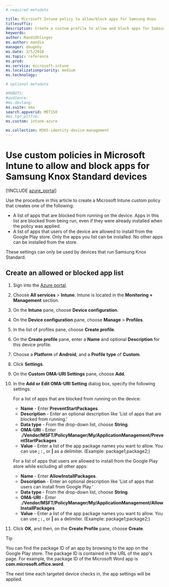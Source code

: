 ```yaml
---
# required metadata

title: Microsoft Intune policy to allow/block apps for Samsung Knox
titlesuffix:
description: Create a custom profile to allow and block apps for Samsung Knox Standard devices.
keywords:
author: MandiOhlinger
ms.author: mandia
manager: dougeby
ms.date: 3/5/2018
ms.topic: reference
ms.prod:
ms.service: microsoft-intune
ms.localizationpriority: medium
ms.technology:

# optional metadata

#ROBOTS:
#audience:
#ms.devlang:
ms.suite: ems
search.appverid: MET150
#ms.tgt_pltfrm:
ms.custom: intune-azure

ms.collection: M365-identity-device-management
---
```

# Use custom policies in Microsoft Intune to allow and block apps for Samsung Knox Standard devices 

[!INCLUDE [azure_portal](./includes/azure_portal.md)]

Use the procedure in this article to create a Microsoft Intune custom policy that creates one of the following:

- A list of apps that are blocked from running on the device. Apps in this list are blocked from being run, even if they were already installed when the policy was applied.
- A list of apps that users of the device are allowed to install from the Google Play store. Only the apps you list can be installed. No other apps can be installed from the store.

These settings can only be used by devices that run Samsung Knox Standard.

## Create an allowed or blocked app list

1. Sign into the [Azure portal](https://portal.azure.com).
2. Choose **All services** > **Intune**. Intune is located in the **Monitoring + Management** section.
3. On the **Intune** pane, choose **Device configuration**.
2. On the **Device configuration** pane, choose **Manage** > **Profiles**.
2. In the list of profiles pane, choose **Create profile**.
3. On the **Create profile** pane, enter a **Name** and optional **Description** for this device profile.
2. Choose a **Platform** of **Android**, and a **Profile type** of **Custom**.
3. Click **Settings**.
3. On the **Custom OMA-URI Settings** pane, choose **Add**.
4. In the **Add or Edit OMA-URI Setting** dialog box, specify the following settings:

   For a list of apps that are blocked from running on the device:

   - **Name** - Enter **PreventStartPackages**.
   - **Description** - Enter an optional description like 'List of apps that are blocked from running.'
   - 	**Data type** - From the drop-down list, choose **String**.
   - 	**OMA-URI** - Enter **./Vendor/MSFT/PolicyManager/My/ApplicationManagement/PreventStartPackages**
   - 	**Value** - Enter a list of the app package names you want to allow. You can use **; : ,** or **|** as a delimiter. (Example: package1;package2;)

   For a list of apps that users are allowed to install from the Google Play store while excluding all other apps:
   - **Name** - Enter **AllowInstallPackages**.
   - **Description** - Enter an optional description like 'List of apps that users can install from Google Play.'
   - **Data type** - From the drop-down list, choose **String**.
   - **OMA-URI** - Enter **./Vendor/MSFT/PolicyManager/My/ApplicationManagement/AllowInstallPackages**
   - **Value** - Enter a list of the app package names you want to allow. You can use **; : ,** or **|** as a delimiter. (Example: package1;package2;)

4. Click **OK**, and then, on the **Create Profile** pane, choose **Create**.

>[!TIP]
> You can find the package ID of an app by browsing to the app on the Google Play store. The package ID is contained in the URL of the app's page. For example, the package ID of the Microsoft Word app is **com.microsoft.office.word**.

The next time each targeted device checks in, the app settings will be applied.


<!---## Assign the custom profile--->

